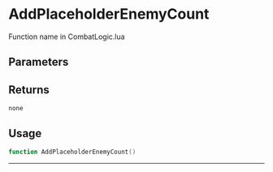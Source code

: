 # AddPlaceholderEnemyCount
Function name in CombatLogic.lua
## Parameters

## Returns
`none`
## Usage
```lua
function AddPlaceholderEnemyCount()
```
---
